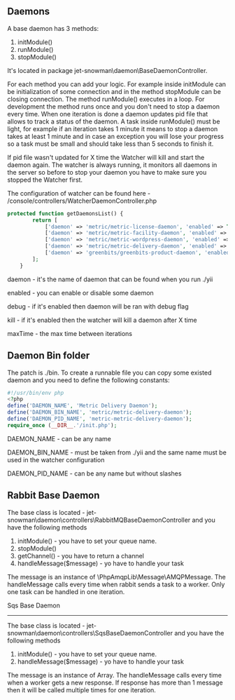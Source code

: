 Daemons
-----------------------------
A base daemon has 3 methods:
1. initModule()
2. runModule()
3. stopModule()

It's located in package jet-snowman\daemon\BaseDaemonController.

For each method you can add your logic. For example inside initModule can be initialization of some connection and in the method stopModule can be closing connection.
The method runModule() executes in a loop. For development the method runs once and you don't need to stop a daemon every time. When one iteration is done a daemon updates pid file that allows to track a status of the daemon.
A task inside runModule() must be light, for example if an iteration takes 1 minute it means to stop a daemon takes at least 1 minute and in case an exception you will lose your progress so a task must be small and should take less than 5 seconds to finish it.

If pid file wasn't updated for X time the Watcher will kill and start the daemon again.
The watcher is always running, it monitors all daemons in the server so before to stop your daemon you have to make sure you stopped the Watcher first.

The configuration of watcher can be found here - /console/controllers/WatcherDaemonController.php

```PHP
protected function getDaemonsList() {
        return [
            ['daemon' => 'metric/metric-license-daemon', 'enabled' => TRUE, 'debug' => TRUE, 'kill' => TRUE, 'maxTime' => 60, 'count' => 2],
            ['daemon' => 'metric/metric-facility-daemon', 'enabled' => TRUE, 'debug' => TRUE, 'kill' => TRUE, 'maxTime' => 60, 'count' => 3],
            ['daemon' => 'metric/metric-wordpress-daemon', 'enabled' => TRUE, 'debug' => TRUE, 'kill' => TRUE, 'maxTime' => 60, 'count' => 2],
            ['daemon' => 'metric/metric-delivery-daemon', 'enabled' => TRUE, 'debug' => TRUE, 'kill' => TRUE, 'maxTime' => 60, 'count' => 1],
            ['daemon' => 'greenbits/greenbits-product-daemon', 'enabled' => TRUE, 'debug' => TRUE, 'kill' => TRUE, 'maxTime' => 60, 'count' => 1],
        ];
    }
```

daemon - it's the name of daemon that can be found when you run ./yii

enabled - you can enable or disable some daemon

debug - if it's enabled then daemon will be ran with debug flag

kill - if it's enabled then the watcher will kill a daemon after X time

maxTime - the max time between iterations

Daemon Bin folder
-----------------------------
The patch is ./bin. To create a runnable file you can copy some existed daemon and you need to define the following constants:

```PHP
#!/usr/bin/env php
<?php
define('DAEMON_NAME', 'Metric Delivery Daemon');
define('DAEMON_BIN_NAME', 'metric/metric-delivery-daemon');
define('DAEMON_PID_NAME', 'metric-metric-delivery-daemon');
require_once (__DIR__.'/init.php');
```

DAEMON_NAME - can be any name

DAEMON_BIN_NAME - must be taken from ./yii and the same name must be used in the watcher configuration

DAEMON_PID_NAME - can be any name but without slashes


Rabbit Base Daemon
-----------------------------

The base class is located - jet-snowman\daemon\controllers\RabbitMQBaseDaemonController and you have the following methods

1. initModule() - you have to set your queue name.
2. stopModule()
3. getChannel() - you have to return a channel
4. handleMessage($message) - yo have to handle your task

The message is an instance of \PhpAmqpLib\Message\AMQPMessage. The handleMessage calls every time when rabbit sends a task to a worker. Only one task can be handled in one iteration.

Sqs Base Daemon
___________________________

The base class is located - jet-snowman\daemon\controllers\SqsBaseDaemonController and you have the following methods
1. initModule() - you have to set your queue name.
2. handleMessage($message) - yo have to handle your task

The message is an instance of Array. The handleMessage calls every time when a worker gets a new response. If response has more than 1 message then it will be called multiple times for one iteration.